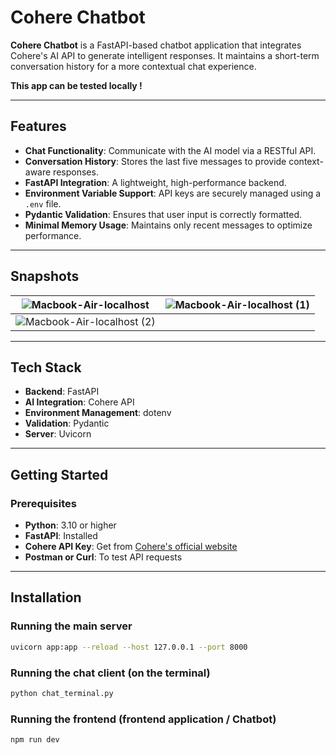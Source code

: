 # Cohere Chatbot

**Cohere Chatbot** is a FastAPI-based chatbot application that integrates Cohere's AI API to generate intelligent responses. It maintains a short-term conversation history for a more contextual chat experience.

**This app can be tested locally !**

---

## Features

- **Chat Functionality**: Communicate with the AI model via a RESTful API.
- **Conversation History**: Stores the last five messages to provide context-aware responses.
- **FastAPI Integration**: A lightweight, high-performance backend.
- **Environment Variable Support**: API keys are securely managed using a `.env` file.
- **Pydantic Validation**: Ensures that user input is correctly formatted.
- **Minimal Memory Usage**: Maintains only recent messages to optimize performance.

---

## Snapshots

| ![Macbook-Air-localhost](https://github.com/user-attachments/assets/a1e4c9ac-c186-40c8-8ee5-5afe6bc5f82e) | ![Macbook-Air-localhost (1)](https://github.com/user-attachments/assets/93199e44-daf1-434f-a29d-8c523bb83ea4) |
| ------------------------------------------------------------------------------------------------------------- | ------------------------------------------------------------------------------------------------------------- |
| ![Macbook-Air-localhost (2)](https://github.com/user-attachments/assets/79afceac-6a50-4d73-97dc-6d6c531ed279) |  |

---

## Tech Stack

- **Backend**: FastAPI  
- **AI Integration**: Cohere API  
- **Environment Management**: dotenv  
- **Validation**: Pydantic  
- **Server**: Uvicorn  

---

## Getting Started

### Prerequisites

- **Python**: 3.10 or higher  
- **FastAPI**: Installed  
- **Cohere API Key**: Get from [Cohere's official website](https://cohere.com/)  
- **Postman or Curl**: To test API requests  

---

## Installation

### Running the main server
```sh
uvicorn app:app --reload --host 127.0.0.1 --port 8000
```

### Running the chat client (on the terminal)
```sh
python chat_terminal.py
```

### Running the frontend (frontend application / Chatbot)
```sh
npm run dev
```